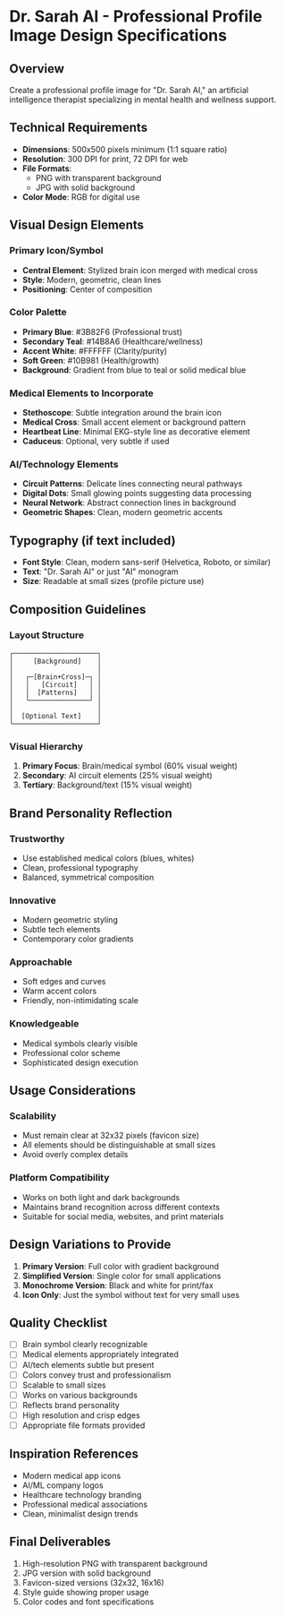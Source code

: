 # Dr. Sarah AI - Professional Profile Image Design Specifications

## Overview
Create a professional profile image for "Dr. Sarah AI," an artificial intelligence therapist specializing in mental health and wellness support.

## Technical Requirements
- **Dimensions**: 500x500 pixels minimum (1:1 square ratio)
- **Resolution**: 300 DPI for print, 72 DPI for web
- **File Formats**: 
  - PNG with transparent background
  - JPG with solid background
- **Color Mode**: RGB for digital use

## Visual Design Elements

### Primary Icon/Symbol
- **Central Element**: Stylized brain icon merged with medical cross
- **Style**: Modern, geometric, clean lines
- **Positioning**: Center of composition

### Color Palette
- **Primary Blue**: #3B82F6 (Professional trust)
- **Secondary Teal**: #14B8A6 (Healthcare/wellness)
- **Accent White**: #FFFFFF (Clarity/purity)
- **Soft Green**: #10B981 (Health/growth)
- **Background**: Gradient from blue to teal or solid medical blue

### Medical Elements to Incorporate
- **Stethoscope**: Subtle integration around the brain icon
- **Medical Cross**: Small accent element or background pattern
- **Heartbeat Line**: Minimal EKG-style line as decorative element
- **Caduceus**: Optional, very subtle if used

### AI/Technology Elements
- **Circuit Patterns**: Delicate lines connecting neural pathways
- **Digital Dots**: Small glowing points suggesting data processing
- **Neural Network**: Abstract connection lines in background
- **Geometric Shapes**: Clean, modern geometric accents

## Typography (if text included)
- **Font Style**: Clean, modern sans-serif (Helvetica, Roboto, or similar)
- **Text**: "Dr. Sarah AI" or just "AI" monogram
- **Size**: Readable at small sizes (profile picture use)

## Composition Guidelines

### Layout Structure
```
┌─────────────────────┐
│     [Background]    │
│                     │
│   ┌─[Brain+Cross]─┐ │
│   │   [Circuit]   │ │
│   │  [Patterns]   │ │
│   └───────────────┘ │
│                     │
│  [Optional Text]    │
└─────────────────────┘
```

### Visual Hierarchy
1. **Primary Focus**: Brain/medical symbol (60% visual weight)
2. **Secondary**: AI circuit elements (25% visual weight)
3. **Tertiary**: Background/text (15% visual weight)

## Brand Personality Reflection

### Trustworthy
- Use established medical colors (blues, whites)
- Clean, professional typography
- Balanced, symmetrical composition

### Innovative
- Modern geometric styling
- Subtle tech elements
- Contemporary color gradients

### Approachable
- Soft edges and curves
- Warm accent colors
- Friendly, non-intimidating scale

### Knowledgeable
- Medical symbols clearly visible
- Professional color scheme
- Sophisticated design execution

## Usage Considerations

### Scalability
- Must remain clear at 32x32 pixels (favicon size)
- All elements should be distinguishable at small sizes
- Avoid overly complex details

### Platform Compatibility
- Works on both light and dark backgrounds
- Maintains brand recognition across different contexts
- Suitable for social media, websites, and print materials

## Design Variations to Provide

1. **Primary Version**: Full color with gradient background
2. **Simplified Version**: Single color for small applications
3. **Monochrome Version**: Black and white for print/fax
4. **Icon Only**: Just the symbol without text for very small uses

## Quality Checklist

- [ ] Brain symbol clearly recognizable
- [ ] Medical elements appropriately integrated
- [ ] AI/tech elements subtle but present
- [ ] Colors convey trust and professionalism
- [ ] Scalable to small sizes
- [ ] Works on various backgrounds
- [ ] Reflects brand personality
- [ ] High resolution and crisp edges
- [ ] Appropriate file formats provided

## Inspiration References
- Modern medical app icons
- AI/ML company logos
- Healthcare technology branding
- Professional medical associations
- Clean, minimalist design trends

## Final Deliverables
1. High-resolution PNG with transparent background
2. JPG version with solid background
3. Favicon-sized versions (32x32, 16x16)
4. Style guide showing proper usage
5. Color codes and font specifications